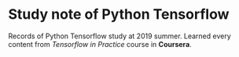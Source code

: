 ﻿# Study note of Python Tensorflow
Records of Python Tensorflow study at 2019 summer. Learned every content from *Tensorflow in Practice* course in **Coursera**.